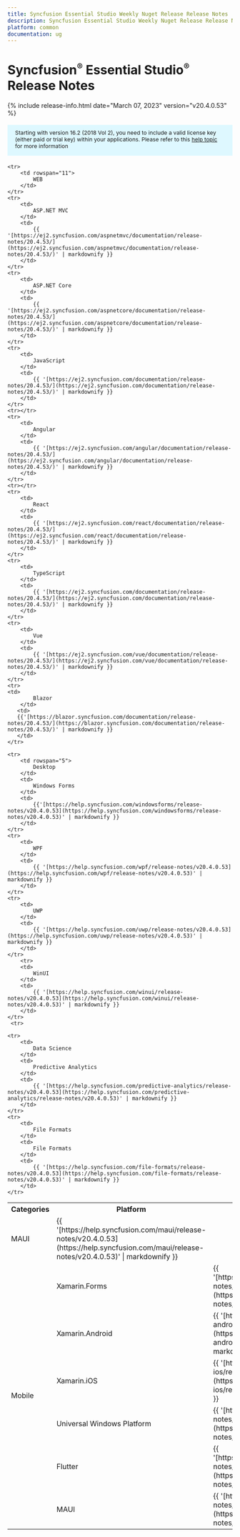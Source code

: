 ```yaml
---
title: Syncfusion Essential Studio Weekly Nuget Release Release Notes  
description: Syncfusion Essential Studio Weekly Nuget Release Release Notes  
platform: common
documentation: ug
---
```


# Syncfusion<sup style="font-size:70%">&reg;</sup> Essential Studio<sup style="font-size:70%">&reg;</sup>  Release Notes  

{% include release-info.html date="March 07, 2023"   version="v20.4.0.53" %} 

<style>
#license {
    font-size: .88em!important;
margin-top: 1.5em;     margin-bottom: 1.5em;
    background-color: #def8ff;
    padding: 10px 17px 14px;
}
</style>

<div id="license">
Starting with version 16.2 (2018 Vol 2), you need to include a valid license key (either paid or trial key) within your applications. 
Please refer to this <a href="/common/essential-studio/licensing/license-key">help topic</a> for more information 
</div>


<table>
    <tr>
        <th>Categories</th>
        <th>Platform</th>
        <th>Release Notes</th>
    </tr>
	
    <tr>
        <td rowspan="11">
            WEB 
        </td>
    </tr>
    <tr>
        <td>
            ASP.NET MVC
        </td>
        <td>
            {{ '[https://ej2.syncfusion.com/aspnetmvc/documentation/release-notes/20.4.53/](https://ej2.syncfusion.com/aspnetmvc/documentation/release-notes/20.4.53/)' | markdownify }}
        </td>
    </tr>
    <tr>
        <td>
            ASP.NET Core
        </td>
        <td>
            {{ '[https://ej2.syncfusion.com/aspnetcore/documentation/release-notes/20.4.53/](https://ej2.syncfusion.com/aspnetcore/documentation/release-notes/20.4.53/)' | markdownify }}
        </td>
    </tr>
    <tr>
        <td>
            JavaScript
        </td>
        <td>
            {{ '[https://ej2.syncfusion.com/documentation/release-notes/20.4.53/](https://ej2.syncfusion.com/documentation/release-notes/20.4.53/)' | markdownify }}
        </td>
    </tr>
    <tr></tr>
    <tr>
        <td>
            Angular
        </td>
        <td>
            {{ '[https://ej2.syncfusion.com/angular/documentation/release-notes/20.4.53/](https://ej2.syncfusion.com/angular/documentation/release-notes/20.4.53/)' | markdownify }}
        </td>
    </tr>
    <tr></tr>
    <tr>
        <td>
            React
        </td>
        <td>
            {{ '[https://ej2.syncfusion.com/react/documentation/release-notes/20.4.53/](https://ej2.syncfusion.com/react/documentation/release-notes/20.4.53/)' | markdownify }}
        </td>
    </tr>
    <tr>
        <td>
            TypeScript
        </td>
        <td>
            {{ '[https://ej2.syncfusion.com/documentation/release-notes/20.4.53/](https://ej2.syncfusion.com/documentation/release-notes/20.4.53/)' | markdownify }}
        </td>
    </tr>
    <tr>
        <td>
            Vue
        </td>
        <td>
            {{ '[https://ej2.syncfusion.com/vue/documentation/release-notes/20.4.53/](https://ej2.syncfusion.com/vue/documentation/release-notes/20.4.53/)' | markdownify }}
        </td>
    </tr>
    <tr>
	<td>
            Blazor
        </td>
       <td>
	   {{'[https://blazor.syncfusion.com/documentation/release-notes/20.4.53/](https://blazor.syncfusion.com/documentation/release-notes/20.4.53/)' | markdownify }}
       </td>
	</tr>
	
    <tr>
        <td rowspan="5">
            Desktop
        </td>
        <td>
            Windows Forms
        </td>
        <td>
            {{'[https://help.syncfusion.com/windowsforms/release-notes/v20.4.0.53](https://help.syncfusion.com/windowsforms/release-notes/v20.4.0.53)' | markdownify }}
        </td>
    </tr>
    <tr>
        <td>
            WPF
        </td>
        <td>
            {{ '[https://help.syncfusion.com/wpf/release-notes/v20.4.0.53](https://help.syncfusion.com/wpf/release-notes/v20.4.0.53)' | markdownify }}
        </td>
    </tr>
    <tr>
        <td>
            UWP
        </td>
        <td>
            {{ '[https://help.syncfusion.com/uwp/release-notes/v20.4.0.53](https://help.syncfusion.com/uwp/release-notes/v20.4.0.53)' | markdownify }}
        </td>
    </tr>
	    <tr>
        <td>
            WinUI
        </td>
        <td>
            {{ '[https://help.syncfusion.com/winui/release-notes/v20.4.0.53](https://help.syncfusion.com/winui/release-notes/v20.4.0.53)' | markdownify }}
        </td>
    </tr>
	 <tr>
  <td>
            MAUI
        </td>
        <td>
            {{ '[https://help.syncfusion.com/maui/release-notes/v20.4.0.53](https://help.syncfusion.com/maui/release-notes/v20.4.0.53)' | markdownify }}
        </td>
    </tr>
    <tr>
        <td rowspan="6">
            Mobile
        </td>
        <td>
            Xamarin.Forms
        </td>
        <td>
            {{ '[https://help.syncfusion.com/xamarin/release-notes/v20.4.0.53](https://help.syncfusion.com/xamarin/release-notes/v20.4.0.53)' | markdownify }}
        </td>
    </tr>
    <tr>
        <td>
            Xamarin.Android
        </td>
        <td>
            {{ '[https://help.syncfusion.com/xamarin-android/release-notes/v20.4.0.53](https://help.syncfusion.com/xamarin-android/release-notes/v20.4.0.53)' | markdownify }}
        </td>
    </tr>
    <tr>
        <td>
            Xamarin.iOS
        </td>
        <td>
            {{ '[https://help.syncfusion.com/xamarin-ios/release-notes/v20.4.0.53](https://help.syncfusion.com/xamarin-ios/release-notes/v20.4.0.53)' | markdownify }}
        </td>
    </tr>
    <tr>
        <td>
            Universal Windows Platform
        </td>
        <td>
            {{ '[https://help.syncfusion.com/uwp/release-notes/v20.4.0.53](https://help.syncfusion.com/uwp/release-notes/v20.4.0.53)' | markdownify }}
        </td>
    </tr>
    <tr>
        <td>
            Flutter
        </td>
        <td>
            {{ '[https://help.syncfusion.com/flutter/release-notes/v20.4.0.53](https://help.syncfusion.com/flutter/release-notes/v20.4.0.53)' | markdownify }}
        </td>
    </tr>
 <tr>
  <td>
            MAUI
        </td>
        <td>
            {{ '[https://help.syncfusion.com/maui/release-notes/v20.4.0.53](https://help.syncfusion.com/maui/release-notes/v20.4.0.53)' | markdownify }}
        </td>
    </tr>
	
    <tr>
        <td>
            Data Science
        </td>
        <td>
            Predictive Analytics
        </td>
        <td>
            {{ '[https://help.syncfusion.com/predictive-analytics/release-notes/v20.4.0.53](https://help.syncfusion.com/predictive-analytics/release-notes/v20.4.0.53)' | markdownify }}
        </td>
    </tr>
    <tr>
        <td>
            File Formats
        </td>
        <td>
            File Formats
        </td>
        <td>
            {{ '[https://help.syncfusion.com/file-formats/release-notes/v20.4.0.53](https://help.syncfusion.com/file-formats/release-notes/v20.4.0.53)' | markdownify }}
        </td>
    </tr>
</table>